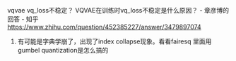 
vqvae vq_loss不稳定？
VQVAE在训练时vq_loss不稳定是什么原因？ - 章彦博的回答 - 知乎
https://www.zhihu.com/question/452385227/answer/3479897074
1. 有可能是字典学崩了，出现了index collapse现象。看看fairesq 里面用gumbel quantization是怎么搞的